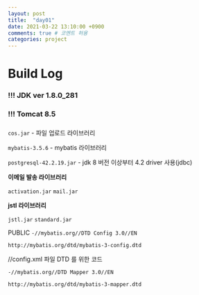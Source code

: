 ```yaml
---
layout: post
title:  "day01"
date: 2021-03-22 13:10:00 +0900
comments: true # 코멘트 허용
categories: project
---
```




# Build Log

### !!! JDK ver 1.8.0_281 

### !!! Tomcat 8.5 

### 

`cos.jar` - 파일 업로드 라이브러리

`mybatis-3.5.6` - mybatis 라이브러리

`postgresql-42.2.19.jar`  - jdk 8 버전 이상부터 4.2 driver 사용(jdbc)



**이메일 발송 라이브러리**

`activation.jar` `mail.jar `



**jstl 라이브러리**

`jstl.jar` `standard.jar`





PUBLIC `-//mybatis.org//DTD Config 3.0//EN`

 `http://mybatis.org/dtd/mybatis-3-config.dtd`

//config.xml 파일 DTD 를 위한 코드 

`-//mybatis.org//DTD Mapper 3.0//EN`

`http://mybatis.org/dtd/mybatis-3-mapper.dtd`





